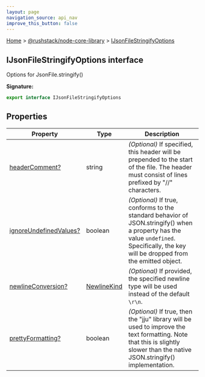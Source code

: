 ```yaml
---
layout: page
navigation_source: api_nav
improve_this_button: false
---
```



[Home](./index.md) &gt; [@rushstack/node-core-library](./node-core-library.md) &gt; [IJsonFileStringifyOptions](./node-core-library.ijsonfilestringifyoptions.md)

## IJsonFileStringifyOptions interface

Options for JsonFile.stringify()

<b>Signature:</b>

```typescript
export interface IJsonFileStringifyOptions
```

## Properties

|  Property | Type | Description |
|  --- | --- | --- |
|  [headerComment?](./node-core-library.ijsonfilestringifyoptions.headercomment.md) | string | <i>(Optional)</i> If specified, this header will be prepended to the start of the file. The header must consist of lines prefixed by "//" characters. |
|  [ignoreUndefinedValues?](./node-core-library.ijsonfilestringifyoptions.ignoreundefinedvalues.md) | boolean | <i>(Optional)</i> If true, conforms to the standard behavior of JSON.stringify() when a property has the value <code>undefined</code>. Specifically, the key will be dropped from the emitted object. |
|  [newlineConversion?](./node-core-library.ijsonfilestringifyoptions.newlineconversion.md) | [NewlineKind](./node-core-library.newlinekind.md) | <i>(Optional)</i> If provided, the specified newline type will be used instead of the default <code>\r\n</code>. |
|  [prettyFormatting?](./node-core-library.ijsonfilestringifyoptions.prettyformatting.md) | boolean | <i>(Optional)</i> If true, then the "jju" library will be used to improve the text formatting. Note that this is slightly slower than the native JSON.stringify() implementation. |

